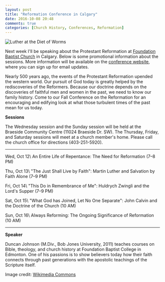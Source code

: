 ```yaml
---
layout: post
title: "Reformation Conference in Calgary"
date: 2016-10-08 20:48
comments: true
categories: [Church History, Conferences, Reformation]
---
```


[luther-credit]: https://commons.wikimedia.org/wiki/File:%D0%9B%D1%8E%D1%82%D0%B5%D1%80_%D0%B2_%D0%92%D0%BE%D1%80%D0%BC%D1%81%D0%B5.jpg

![Luther at the Diet of Worms](http://duncanjohnson.ca/images/2016/10/luther.jpg "Luther at the Diet of Worms")  

Next week I'll be speaking about the Protestant Reformation at [Foundation Baptist Church](http://foundationbaptistchurch.com/) in Calgary. Below is some promotional information about the sessions. More information will be available on the [conference website](http://blogs.duncanjohnson.ca/calgary-reformation-conference/), where you can sign up for email updates.

Nearly 500 years ago, the events of the Protestant Reformation upended the western world. Our pursuit of God today is greatly helped by the rediscoveries of the Reformers. Because our doctrine depends on the discoveries of faithful men and women in the past, we need to know our family history. Come to our Fall Conference on the Reformation for an encouraging and edifying look at what those turbulent times of the past mean for us today. <!-- more -->

**Sessions**

The Wednesday session and the Sunday session will be held at the Braeside Community Centre (11024 Braeside Dr. SW). The Thursday, Friday, and Saturday sessions will meet at a church member's home. Please call the church office for directions (403-251-5920).

  -------------- ----------------------------------------------------------------------------------------
  Wed, Oct 12\   An Entire Life of Repentance: The Need for Reformation
  (7–8 PM)       

  Thu, Oct 13\   "The Just Shall Live by Faith": Martin Luther and Salvation by Faith Alone
  (7–9 PM)       

  Fri, Oct 14\   "This Do in Remembrance of Me": Huldrych Zwingli and the Lord's Supper
  (7–9 PM)       

  Sat, Oct 15\   "What God has Joined, Let No One Separate": John Calvin and the Doctrine of the Church
  (10 AM)      

  Sun, Oct 16\   Always Reforming: The Ongoing Significance of Reformation
  (10 AM)        
  -------------- ----------------------------------------------------------------------------------------

**Speaker**

Duncan Johnson (M.Div., Bob Jones University, 2011) teaches courses on Bible, theology, and church history at Foundation Baptist College in Edmonton. One of his passions is to show believers today how their faith connects through past generations with the apostolic teachings of the Scripture itself.

Image credit: [Wikimedia Commons][luther-credit]